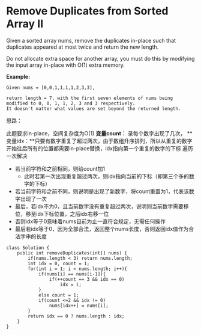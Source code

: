 # Remove Duplicates from Sorted Array II

Given a sorted array nums, remove the duplicates in-place such that duplicates appeared at most twice and return the new length.

Do not allocate extra space for another array, you must do this by modifying the input array in-place with O(1) extra memory.

**Example:**
```
Given nums = [0,0,1,1,1,1,2,3,3],

return length = 7, with the first seven elements of nums being modified to 0, 0, 1, 1, 2, 3 and 3 respectively.
It doesn't matter what values are set beyond the returned length.
```

思路：

此题要求in-place，空间复杂度为O(1)
**变量count：** 录每个数字出现了几次，
**变量idx：**只要有数字重复了超过两次，由于数组升序排列，所以从重复的数字开始往后所有的位置都需要in-place替换，idx指向第一个重复的数字的下标
遍历一次解决

* 若当前字符和之前相同，则给count加1
  * 此时若第一次出现重复超过两次，则idx指向当前的下标（即第三个多的数字的下标）
* 若当前字符和之前不同，则说明是出现了新数字，将count重置为1，代表该数字出现了一次
* 最后，若idx不为0，且当前数字没有重复超过两次，说明则当前数字需要移位，移至idx下标位置，之后idx右移一位
* 否则idx等于0意味着nums目前为止一直符合规定，无需任何操作
* 最后若idx等于0，因为全部合法，返回整个nums长度，否则返回idx值作为合法字串的长度  

```
class Solution {
    public int removeDuplicates(int[] nums) {
        if(nums.length < 3) return nums.length;
        int idx = 0, count = 1;
        for(int i = 1; i < nums.length; i++){
            if(nums[i] == nums[i-1]){
                if(++count == 3 && idx == 0)
                    idx = i;
            }
            else count = 1;
            if(count <=2 && idx != 0)
                nums[idx++] = nums[i];
        }
        return idx == 0 ? nums.length : idx;
    }
}
```
